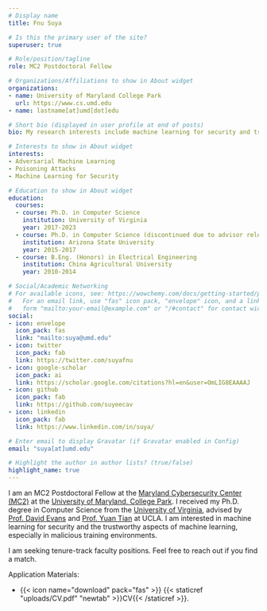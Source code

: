 ```yaml
---
# Display name
title: Fnu Suya

# Is this the primary user of the site?
superuser: true

# Role/position/tagline
role: MC2 Postdoctoral Fellow

# Organizations/Affiliations to show in About widget
organizations:
- name: University of Maryland College Park
  url: https://www.cs.umd.edu
- name: lastname[at]umd[dot]edu 

# Short bio (displayed in user profile at end of posts)
bio: My research interests include machine learning for security and trustworthy machine learning.

# Interests to show in About widget
interests:
- Adversarial Machine Learning
- Poisoning Attacks
- Machine Learning for Security

# Education to show in About widget
education:
  courses:
  - course: Ph.D. in Computer Science
    institution: University of Virginia
    year: 2017-2023
  - course: Ph.D. in Computer Science (discontinued due to advisor relocation)
    institution: Arizona State University
    year: 2015-2017
  - course: B.Eng. (Honors) in Electrical Engineering
    institution: China Agricultural University
    year: 2010-2014    

# Social/Academic Networking
# For available icons, see: https://wowchemy.com/docs/getting-started/page-builder/#icons
#   For an email link, use "fas" icon pack, "envelope" icon, and a link in the
#   form "mailto:your-email@example.com" or "/#contact" for contact widget.
social:
- icon: envelope
  icon_pack: fas
  link: "mailto:suya@umd.edu"
- icon: twitter
  icon_pack: fab
  link: https://twitter.com/suyafnu
- icon: google-scholar
  icon_pack: ai
  link: https://scholar.google.com/citations?hl=en&user=OmLIG8EAAAAJ
- icon: github
  icon_pack: fab
  link: https://github.com/suyeecav
- icon: linkedin
  icon_pack: fab
  link: https://www.linkedin.com/in/suya/

# Enter email to display Gravatar (if Gravatar enabled in Config)
email: "suya[at]umd.edu"

# Highlight the author in author lists? (true/false)
highlight_name: true
---
```


I am an MC2 Postdoctoral Fellow at the [Maryland Cybersecurity Center (MC2)](https://cyber.umd.edu/about) at the [University of Maryland, College Park](https://umd.edu). I received my Ph.D. degree in Computer Science from the [University of Virginia](https://www.virginia.edu), advised by [Prof. David Evans](https://www.cs.virginia.edu/~evans/) and [Prof. Yuan Tian](https://www.ytian.info) at UCLA. I am interested in machine learning for security and the trustworthy aspects of machine learning, especially in malicious training environments. 

<div class="alert alert-info" role="alert">
  I am seeking tenure-track faculty positions. Feel free to reach out if you find a match. 
</div>

Application Materials:
- {{< icon name="download" pack="fas" >}} {{< staticref "uploads/CV.pdf" "newtab" >}}CV{{< /staticref >}}.
